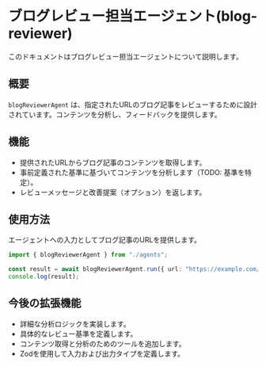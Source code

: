 # ブログレビュー担当エージェント(blog-reviewer)

このドキュメントはブログレビュー担当エージェントについて説明します。

## 概要

`blogReviewerAgent` は、指定されたURLのブログ記事をレビューするために設計されています。コンテンツを分析し、フィードバックを提供します。

## 機能

- 提供されたURLからブログ記事のコンテンツを取得します。
- 事前定義された基準に基づいてコンテンツを分析します（TODO: 基準を特定）。
- レビューメッセージと改善提案（オプション）を返します。

## 使用方法

エージェントへの入力としてブログ記事のURLを提供します。

```typescript
import { blogReviewerAgent } from "./agents";

const result = await blogReviewerAgent.run({ url: "https://example.com/blog/post" });
console.log(result);
```

## 今後の拡張機能

- 詳細な分析ロジックを実装します。
- 具体的なレビュー基準を定義します。
- コンテンツ取得と分析のためのツールを追加します。
- Zodを使用して入力および出力タイプを定義します。
